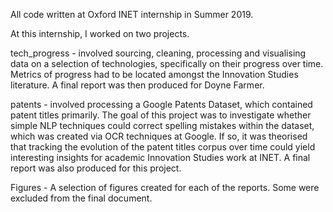 All code written at Oxford INET internship in Summer 2019.

At this internship, I worked on two projects. 

tech_progress - involved sourcing, cleaning, processing and visualising data on a selection of technologies, specifically on their progress over time. Metrics of progress had to be located amongst the Innovation Studies literature. A final report was then produced for Doyne Farmer. 

patents - involved processing a Google Patents Dataset, which contained patent titles primarily. The goal of this project was to investigate whether simple NLP techniques could correct spelling mistakes within the dataset, which was created via OCR techniques at Google. If so, it was theorised that tracking the evolution of the patent titles corpus over time could yield interesting insights for academic Innovation Studies work at INET. A final report was also produced for this project. 

Figures - A selection of figures created for each of the reports. Some were excluded from the final document. 
